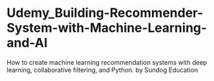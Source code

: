 # Udemy_Building-Recommender-System-with-Machine-Learning-and-AI
How to create machine learning recommendation systems with deep learning, collaborative filtering, and Python. by Sundog Education
